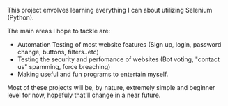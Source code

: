 This project envolves learning everything I can about utilizing Selenium (Python).

The main areas I hope to tackle are:

- Automation Testing of most website features (Sign up, login, password change, buttons, filters..etc)
- Testing the security and perfomance of websites (Bot voting, "contact us" spamming, force breaching)
- Making useful and fun programs to entertain myself.

Most of these projects will be, by nature, extremely simple and beginner level for now, hopefuly that'll change in a near future. 
